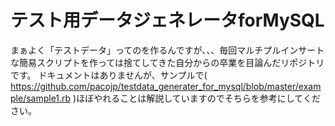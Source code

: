 # テスト用データジェネレータforMySQL

まぁよく「テストデータ」ってのを作るんですが、、、毎回マルチプルインサートな簡易スクリプトを作っては捨てしてきた自分からの卒業を目論んだリポジトリです。
ドキュメントはありませんが、サンプルで( https://github.com/pacojp/testdata_generater_for_mysql/blob/master/example/sample1.rb )ほぼやれることは解説していますのでそちらを参考にしてください。
